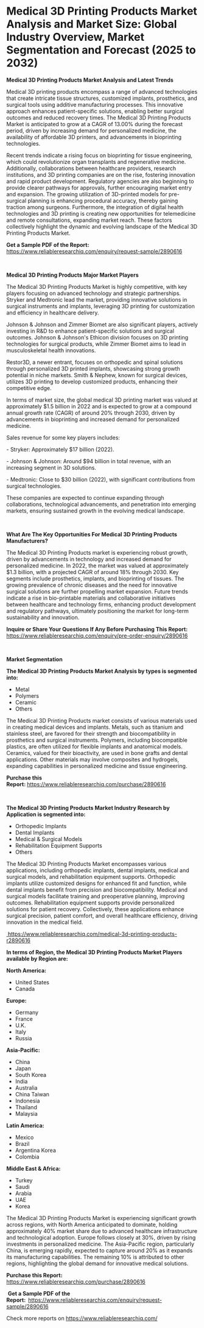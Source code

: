 <p><h1>Medical 3D Printing Products Market Analysis and Market Size: Global Industry Overview, Market Segmentation and Forecast (2025 to 2032)</h1></p><p><strong>Medical 3D Printing Products Market Analysis and Latest Trends</strong></p>
<p><p>Medical 3D printing products encompass a range of advanced technologies that create intricate tissue structures, customized implants, prosthetics, and surgical tools using additive manufacturing processes. This innovative approach enhances patient-specific solutions, enabling better surgical outcomes and reduced recovery times. The Medical 3D Printing Products Market is anticipated to grow at a CAGR of 13.00% during the forecast period, driven by increasing demand for personalized medicine, the availability of affordable 3D printers, and advancements in bioprinting technologies.</p><p>Recent trends indicate a rising focus on bioprinting for tissue engineering, which could revolutionize organ transplants and regenerative medicine. Additionally, collaborations between healthcare providers, research institutions, and 3D printing companies are on the rise, fostering innovation and rapid product development. Regulatory agencies are also beginning to provide clearer pathways for approvals, further encouraging market entry and expansion. The growing utilization of 3D-printed models for pre-surgical planning is enhancing procedural accuracy, thereby gaining traction among surgeons. Furthermore, the integration of digital health technologies and 3D printing is creating new opportunities for telemedicine and remote consultations, expanding market reach. These factors collectively highlight the dynamic and evolving landscape of the Medical 3D Printing Products Market.</p></p>
<p><strong>Get a Sample PDF of the Report:&nbsp;</strong> <a href="https://www.reliableresearchiq.com/enquiry/request-sample/2890616?utm_campaign=3453&utm_medium=2&utm_source=Github&utm_content=ia&utm_term=14032025&utm_id=medical-3d-printing-products">https://www.reliableresearchiq.com/enquiry/request-sample/2890616</a></p>
<p>&nbsp;</p>
<p><strong>Medical 3D Printing Products Major Market Players</strong></p>
<p><p>The Medical 3D Printing Products Market is highly competitive, with key players focusing on advanced technology and strategic partnerships. Stryker and Medtronic lead the market, providing innovative solutions in surgical instruments and implants, leveraging 3D printing for customization and efficiency in healthcare delivery.</p><p>Johnson & Johnson and Zimmer Biomet are also significant players, actively investing in R&D to enhance patient-specific solutions and surgical outcomes. Johnson & Johnson's Ethicon division focuses on 3D printing technologies for surgical products, while Zimmer Biomet aims to lead in musculoskeletal health innovations.</p><p>Restor3D, a newer entrant, focuses on orthopedic and spinal solutions through personalized 3D printed implants, showcasing strong growth potential in niche markets. Smith & Nephew, known for surgical devices, utilizes 3D printing to develop customized products, enhancing their competitive edge.</p><p>In terms of market size, the global medical 3D printing market was valued at approximately $1.5 billion in 2022 and is expected to grow at a compound annual growth rate (CAGR) of around 20% through 2030, driven by advancements in bioprinting and increased demand for personalized medicine.</p><p>Sales revenue for some key players includes:</p><p>- Stryker: Approximately $17 billion (2022).</p><p>- Johnson & Johnson: Around $94 billion in total revenue, with an increasing segment in 3D solutions.</p><p>- Medtronic: Close to $30 billion (2022), with significant contributions from surgical technologies.</p><p>These companies are expected to continue expanding through collaborations, technological advancements, and penetration into emerging markets, ensuring sustained growth in the evolving medical landscape.</p></p>
<p>&nbsp;</p>
<p><strong>What Are The Key Opportunities For Medical 3D Printing Products Manufacturers?</strong></p>
<p><p>The Medical 3D Printing Products market is experiencing robust growth, driven by advancements in technology and increased demand for personalized medicine. In 2022, the market was valued at approximately $1.3 billion, with a projected CAGR of around 18% through 2030. Key segments include prosthetics, implants, and bioprinting of tissues. The growing prevalence of chronic diseases and the need for innovative surgical solutions are further propelling market expansion. Future trends indicate a rise in bio-printable materials and collaborative initiatives between healthcare and technology firms, enhancing product development and regulatory pathways, ultimately positioning the market for long-term sustainability and innovation.</p></p>
<p><strong>Inquire or Share Your Questions If Any Before Purchasing This Report:</strong> <a href="https://www.reliableresearchiq.com/enquiry/pre-order-enquiry/2890616?utm_campaign=3453&utm_medium=2&utm_source=Github&utm_content=ia&utm_term=14032025&utm_id=medical-3d-printing-products">https://www.reliableresearchiq.com/enquiry/pre-order-enquiry/2890616</a></p>
<p>&nbsp;</p>
<p><strong>Market Segmentation</strong></p>
<p><strong>The Medical 3D Printing Products Market Analysis by types is segmented into:</strong></p>
<p><ul><li>Metal</li><li>Polymers</li><li>Ceramic</li><li>Others</li></ul></p>
<p><p>The Medical 3D Printing Products market consists of various materials used in creating medical devices and implants. Metals, such as titanium and stainless steel, are favored for their strength and biocompatibility in prosthetics and surgical instruments. Polymers, including biocompatible plastics, are often utilized for flexible implants and anatomical models. Ceramics, valued for their bioactivity, are used in bone grafts and dental applications. Other materials may involve composites and hydrogels, expanding capabilities in personalized medicine and tissue engineering.</p></p>
<p><strong>Purchase this Report:&nbsp;</strong><a href="https://www.reliableresearchiq.com/purchase/2890616?utm_campaign=3453&utm_medium=2&utm_source=Github&utm_content=ia&utm_term=14032025&utm_id=medical-3d-printing-products">https://www.reliableresearchiq.com/purchase/2890616</a></p>
<p>&nbsp;</p>
<p><strong>The Medical 3D Printing Products Market Industry Research by Application is segmented into:</strong></p>
<p><ul><li>Orthopedic Implants</li><li>Dental Implants</li><li>Medical & Surgical Models</li><li>Rehabilitation Equipment Supports</li><li>Others</li></ul></p>
<p><p>The Medical 3D Printing Products Market encompasses various applications, including orthopedic implants, dental implants, medical and surgical models, and rehabilitation equipment supports. Orthopedic implants utilize customized designs for enhanced fit and function, while dental implants benefit from precision and biocompatibility. Medical and surgical models facilitate training and preoperative planning, improving outcomes. Rehabilitation equipment supports provide personalized solutions for patient recovery. Collectively, these applications enhance surgical precision, patient comfort, and overall healthcare efficiency, driving innovation in the medical field.</p></p>
<p><a href="https://www.reliableresearchiq.com/medical-3d-printing-products-r2890616?utm_campaign=3453&utm_medium=2&utm_source=Github&utm_content=ia&utm_term=14032025&utm_id=medical-3d-printing-products">&nbsp;https://www.reliableresearchiq.com/medical-3d-printing-products-r2890616</a></p>
<p><strong>In terms of Region, the Medical 3D Printing Products Market Players available by Region are:</strong></p>
<p>
    <p> <strong> North America: </strong>
        <ul>
            <li>United States</li>
            <li>Canada</li>
        </ul>
        </p> 
    <p> <strong> Europe: </strong>
        <ul>
            <li>Germany</li>
            <li>France</li>
            <li>U.K.</li>
            <li>Italy</li>
            <li>Russia</li>
        </ul>
        </p> 
    <p> <strong> Asia-Pacific: </strong>
        <ul>
            <li>China</li>
            <li>Japan</li>
            <li>South Korea</li>
            <li>India</li>
            <li>Australia</li>
            <li>China Taiwan</li>
            <li>Indonesia</li>
            <li>Thailand</li>
            <li>Malaysia</li>
        </ul>
        </p> 
    <p> <strong> Latin America: </strong>
        <ul>
            <li>Mexico</li>
            <li>Brazil</li>
            <li>Argentina Korea</li>
            <li>Colombia</li>
        </ul>
        </p> 
    <p> <strong> Middle East & Africa: </strong>
        <ul>
            <li>Turkey</li>
            <li>Saudi</li>
            <li>Arabia</li>
            <li>UAE</li>
            <li>Korea</li>
        </ul>
    </p>
    </p>
<p><p>The Medical 3D Printing Products Market is experiencing significant growth across regions, with North America anticipated to dominate, holding approximately 40% market share due to advanced healthcare infrastructure and technological adoption. Europe follows closely at 30%, driven by rising investments in personalized medicine. The Asia-Pacific region, particularly China, is emerging rapidly, expected to capture around 20% as it expands its manufacturing capabilities. The remaining 10% is attributed to other regions, highlighting the global demand for innovative medical solutions.</p></p>
<p><strong>Purchase this Report: </strong><a href="https://www.reliableresearchiq.com/purchase/2890616?utm_campaign=3453&utm_medium=2&utm_source=Github&utm_content=ia&utm_term=14032025&utm_id=medical-3d-printing-products">https://www.reliableresearchiq.com/purchase/2890616</a></p>
<p>&nbsp;<strong>Get a Sample PDF of the Report:&nbsp;&nbsp;</strong><a href="https://www.reliableresearchiq.com/enquiry/request-sample/2890616?utm_campaign=3453&utm_medium=2&utm_source=Github&utm_content=ia&utm_term=14032025&utm_id=medical-3d-printing-products">https://www.reliableresearchiq.com/enquiry/request-sample/2890616</a></p>
<p><strong></strong></p>
<p>Check more reports on <a href="https://www.reliableresearchiq.com/?utm_campaign=3453&utm_medium=2&utm_source=Github&utm_content=ia&utm_term=14032025&utm_id=medical-3d-printing-products">https://www.reliableresearchiq.com/</a></p>
